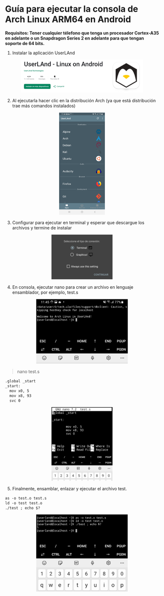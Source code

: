# Guía para ejecutar la consola de Arch Linux ARM64 en Android

**Requisitos: Tener cualquier télefono que tenga un procesador Cortex-A35 en adelante o un Snapdragon Series 2 en adelante para que tengan soporte de 64 bits.**

1. Instalar la aplicación UserLAnd

<p align="center">
<img src="https://github.com/luisespino/assembly/blob/main/android-archlinux/img/userland1.jpg" width="400" >
</p>

2. Al ejecutarla hacer clic en la distribución Arch (ya que está distribución trae más comandos instalados)

<p align="center">
<img src="https://github.com/luisespino/assembly/blob/main/android-archlinux/img/userland2.jpg" width="150" >
</p>

3. Configurar para ejecutar en terminal y esperar que descargue los archivos y termine de instalar 

<p align="center">
<img src="https://github.com/luisespino/assembly/blob/main/android-archlinux/img/userland3.jpg" width="200" >
</p>

4. En consola, ejecutar nano para crear un archivo en lenguaje ensamblador, por ejemplo, test.s

<p align="center">
<img src="https://github.com/luisespino/assembly/blob/main/android-archlinux/img/userland4.jpg" width="300" >
</p>

> nano test.s

```
.global _start
_start:
  mov x0, 5
  mov x8, 93
  svc 0

```

<p align="center">
<img src="https://github.com/luisespino/assembly/blob/main/android-archlinux/img/userland5.jpg" width="200" >
</p>

5. Finalmente, ensamblar, enlazar y ejecutar el archivo test.

```
as -o test.o test.s
ld -o test test.o
./test ; echo $?
```
<p align="center">
<img src="https://github.com/luisespino/assembly/blob/main/android-archlinux/img/userland6.jpg" width="300" >
</p>
